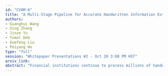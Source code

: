 ```yaml
---
id: "CVAM-6"
title: "A Multi-Stage Pipeline for Accurate Handwritten Information Extraction from Financial Forms"
authors:
- Guanghui Wang
- Xing Zhang
- Jinze Yu
- Tomal Deb
- Xuefeng Liu
- Peiyang He
type: "full"
session: "Whitepaper Presentations #2 - Oct 20 3:00 PM HST"
arxiv_link:
abstract: "Financial institutions continue to process millions of handwritten forms despite digital transformation efforts, creating a significant operational bottleneck. This research addresses the persistent challenge of automating handwritten data extraction from financial documents by introducing a four-stage processing pipeline that significantly outperforms existing solutions. Our approach sequentially combines targeted structural analysis, specialized optical character recognition, multimodal large language model (MLLMs) verification, and database cross-validation to handle the inherent variability in handwritten content. Experimental results demonstrate exceptional accuracy with our enhanced hybrid method achieving 98.4% F1-score across diverse field types (textual, numerical and checkbox), with perfect extraction of textual content and near-perfect numerical field recognition (98.2% F1-score). This represents dramatic improvement over conventional systems, particularly for numerical data where precision is critical for financial transactions. The document-level accuracy of 80% substantially reduces manual review requirements, offering immediate practical value while establishing a methodological framework for combining complementary technologies to overcome individual component limitations. This research demonstrates how strategically sequenced verification steps can systematically enhance extraction reliability for mission-critical document processing applications."
---
```


